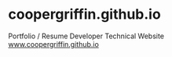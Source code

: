 # coopergriffin.github.io

Portfolio / Resume Developer Technical Website
www.coopergriffin.github.io 
